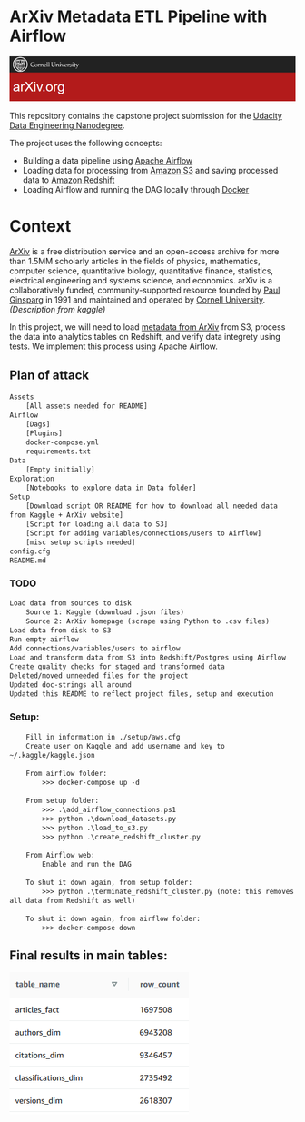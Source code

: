 # ArXiv Metadata ETL Pipeline with Airflow

![ArXiv banner](./assets/arxiv_banner.png "ArXiv.org")

This repository contains the capstone project submission for the [Udacity Data Engineering Nanodegree](https://www.udacity.com/course/data-engineer-nanodegree--nd027). 

The project uses the following concepts:
* Building a data pipeline using [Apache Airflow](https://airflow.apache.org/)
* Loading data for processing from [Amazon S3](https://aws.amazon.com/S3/) and saving processed data to [Amazon Redshift](https://aws.amazon.com/redshift/)
* Loading Airflow and running the DAG locally through [Docker](https://www.docker.com/)


# Context 

[ArXiv](https://arxiv.org/) is a free distribution service and an open-access archive for more than 1.5MM scholarly articles in the fields of physics, mathematics, computer science, quantitative biology, quantitative finance, statistics, electrical engineering and systems science, and economics. arXiv is a collaboratively funded, community-supported resource founded by [Paul Ginsparg](https://en.wikipedia.org/wiki/Paul_Ginsparg) in 1991 and maintained and operated by [Cornell University](https://www.cornell.edu/). *(Description from kaggle)*

In this project, we will need to load [metadata from ArXiv](https://www.kaggle.com/Cornell-University/arxiv) from S3, process the data into analytics tables on Redshift, and verify data integrety using tests. 
We implement this process using Apache Airflow.


## Plan of attack

```
Assets
	[All assets needed for README]
Airflow
	[Dags]
	[Plugins]
	docker-compose.yml
	requirements.txt
Data
	[Empty initially]
Exploration
	[Notebooks to explore data in Data folder]
Setup
	[Download script OR README for how to download all needed data from Kaggle + ArXiv website]
	[Script for loading all data to S3]
	[Script for adding variables/connections/users to Airflow]
	[misc setup scripts needed]
config.cfg
README.md
```

### TODO

```
Load data from sources to disk
	Source 1: Kaggle (download .json files)
	Source 2: ArXiv homepage (scrape using Python to .csv files)
Load data from disk to S3
Run empty airflow
Add connections/variables/users to airflow
Load and transform data from S3 into Redshift/Postgres using Airflow
Create quality checks for staged and transformed data
Deleted/moved unneeded files for the project
Updated doc-strings all around
Updated this README to reflect project files, setup and execution
```

### Setup:

```
	Fill in information in ./setup/aws.cfg
	Create user on Kaggle and add username and key to ~/.kaggle/kaggle.json

	From airflow folder:
		>>> docker-compose up -d

	From setup folder:
		>>> .\add_airflow_connections.ps1
		>>> python .\download_datasets.py
		>>> python .\load_to_s3.py
		>>> python .\create_redshift_cluster.py

	From Airflow web:
		Enable and run the DAG

	To shut it down again, from setup folder:
		>>> python .\terminate_redshift_cluster.py (note: this removes all data from Redshift as well)

	To shut it down again, from airflow folder:
		>>> docker-compose down
```

## Final results in main tables:

![Row counts in main tables](./assets/final_denormalized_count.png "Row counts in main tables")

